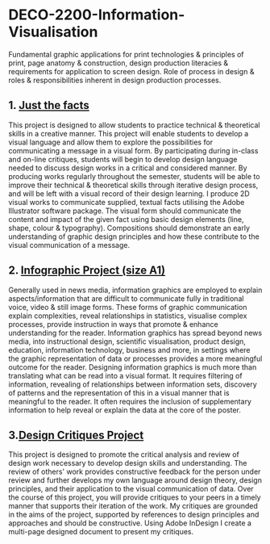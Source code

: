 # DECO-2200-Information-Visualisation
Fundamental graphic applications for print technologies &amp; principles of print, page anatomy &amp; construction, design production literacies &amp; requirements for application to screen design. Role of process in design &amp; roles &amp; responsibilities inherent in design production processes.

## 1. [Just the facts](https://github.com/carriewang1/DECO-2200-Information-Visualisation/tree/main/Just%20the%20Facts)
This project is designed to allow students to practice technical & theoretical skills in a creative manner. This project will enable students to develop a visual language and allow them to explore the possibilities for communicating a message in a visual form. By participating during in-class and on-line critiques, students will begin to develop design language needed to discuss design works in a critical and considered manner. By producing works regularly throughout the semester, students will be able to improve their technical & theoretical skills through iterative design process, and will be left with a visual record of their design learning. I produce 2D visual works to communicate supplied, textual facts utilising the Adobe Illustrator software package. The visual form should communicate the content and impact of the given fact using basic design elements (line, shape, colour & typography). Compositions should
demonstrate an early understanding of graphic design principles and how these contribute to the visual communication of a message.

## 2. [Infographic Project (size A1)](https://github.com/carriewang1/DECO-2200-Information-Visualisation/tree/main/Infographic%20Project)
Generally used in news media, information graphics are employed to explain aspects/information that are difficult to communicate fully in traditional voice, video & still image forms. These forms of
graphic communication explain complexities, reveal relationships in statistics, visualise complex processes, provide instruction in ways that promote & enhance understanding for the reader. Information graphics has spread beyond news media, into instructional design, scientific visualisation, product design, education, information technology, business and more, in settings where the graphic representation of data or processes provides a more meaningful outcome for the reader. Designing information graphics is much more than translating what can be read into a visual format. It requires filtering of information, revealing of relationships between information sets,
discovery of patterns and the representation of this in a visual manner that is meaningful to the reader. It often requires the inclusion of supplementary information to help reveal or explain the data at the core of the poster.

## 3.[Design Critiques Project]()
This project is designed to promote the critical analysis and review of design work necessary to develop design skills and understanding. The review of others' work provides constructive feedback for the person under review and further develops my own language around design theory, design principles, and their application to the visual communication of data. Over the course of this project, you will provide critiques to your peers in a timely manner that supports their iteration of the work. My critiques  are grounded in the aims of the project, supported by references to design principles and approaches and should be constructive. Using Adobe InDesign I create a multi-page designed document to present my critiques.

